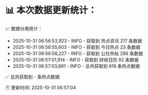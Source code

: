 📊 本次数据更新统计：
==========================

📈 数据分类统计：
- 2025-10-31 06:56:53,923 - INFO - 获取到 热点资讯 217 条数据
- 2025-10-31 06:56:55,603 - INFO - 获取到 今日热点 23 条数据
- 2025-10-31 06:56:58,227 - INFO - 获取到 公社热帖 286 条数据
- 2025-10-31 06:57:01,914 - INFO - 获取到 财经日历 92 条数据
- 2025-10-31 06:57:03,861 - INFO - 总共获取到 618 条热点数据

✅ 总共获取到 - 条热点数据

🕐 更新时间: 2025-10-31 06:57:04
